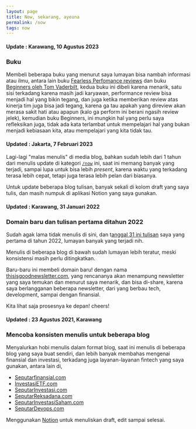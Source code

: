 ```yaml
---
layout: page
title: Now, sekarang, ayeuna
permalink: /now
tags: now
---
```


#### Update : Karawang, 10 Agustus 2023
### Buku
Membeli beberapa buku yang menurut saya lumayan bisa nambah informasi atau ilmu, antara lain buku [Fearless Perfomance reviews](https://www.oreilly.com/library/view/fearless-performance-reviews/9780071804721/) dan buku [Beginners oleh Tom Vaderbilt](https://tomvanderbilt.com/books/beginners-the-joy-and-transformative-power-of-lifelong-learning/), kedua buku ini dibeli karena menarik, satu sisi terkadang karena masih jadi karyawan, performance review bisa menjadi hal yang bikin tegang, dan juga ketika memberikan review atas kinerja tim juga bisa jadi tegang, karena ga tau apakah yang direview akan merasa sakit hati atau apapun (kalo ga perform ini berani ngasih review jelek), kemudian buku Beginners, ini mungkin hal yang perlu saya refleksikan juga, tidak ada kata terlambat untuk mempelajari hal yang bukan menjadi kebiasaan kita, atau mempelajari yang kita tidak tau.

#### Updated : Jakarta, 7 Februari 2023
Lagi-lagi "malas menulis" di media blog, bahkan sudah lebih dari 1 tahun dari menulis update di kategori [`/now`](/now) ini, saat ini memang banyak yang terjadi, sampai lupa untuk bisa lebih *present*, karena waktu yang terkadang terasa lebih cepat, tetapi juga terasa lebih pelan dari biasanya.

Untuk update beberapa blog tulisan, banyak sekali di kolom draft yang saya tulis, dan masih numpuk di aplikasi Notion yang saya gunakan.

#### Updated : Karawang, 31 Januari 2022

### Domain baru dan tulisan pertama ditahun 2022

Sudah agak lama tidak menulis di sini, dan t[anggal 31 ini tulisan](/2022/01/netlify-plugins-how-to) saya yang pertama di tahun 2022, lumayan banyak yang terjadi nih.

Menulis di beberapa blog di bawah sudah lumayan lebih teratur, meski konsistensi masih perlu ditingkatkan.

Baru-baru ini membeli domain baru! dengan nama [thisisgoodnewsletter.com](https://thisisgoodnewsletter.com), yang rencananya akan menampung newsletter yang saya temukan dan menurut saya menarik, dan bisa di-share, karena saya berlangganan beberapa newsletter, dari yang berbau tech, development, sampai dengan finansial.

Kita lihat saja prosesnya ke depan! cheers!


#### Updated : 23 Agustus 2021, Karawang

### Mencoba konsisten menulis untuk beberapa blog
Menyalurkan hobi menulis dalam format blog, saat ini menulis di beberapa blog yang saya buat sendiri, dan lebih banyak membahas mengenai finansial dan investasi, terkadang juga layanan-layanan fintech yang saya gunakan, antara lain di, 

- [Seputarfinansial.com](https://seputarfinansial.com)
- [InvestasiETF.com](https://investasietf.com)
- [SeputarInvestasi.com](https://seputarinvestasi.com)
- [SeputarReksadana.com](https://seputarreksadana.com)
- [SeputarInvestasiSaham.com](https://seputarinvestasisaham.com)
- [SeputarDevops.com](https://seputardevops.com)

Menggunakan [Notion](https://www.notion.so/) untuk menuliskan draft, edit sampai selesai.